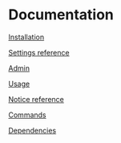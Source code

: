Documentation
=============

[Installation](https://gitlab.com/cotidia/cotimail/wikis/Installation)

[Settings reference](https://gitlab.com/cotidia/cotimail/wikis/settings-reference)

[Admin](https://gitlab.com/cotidia/cotimail/wikis/admin)

[Usage](https://gitlab.com/cotidia/cotimail/wikis/usage)

[Notice reference](https://gitlab.com/cotidia/cotimail/wikis/notice-reference)

[Commands](https://gitlab.com/cotidia/cotimail/wikis/commands)

[Dependencies](https://gitlab.com/cotidia/cotimail/wikis/dependencies)
